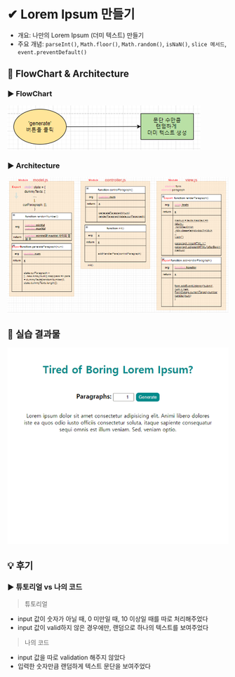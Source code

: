 # ✔ Lorem Ipsum 만들기

-   개요: 나만의 Lorem Ipsum (더미 텍스트) 만들기
-   주요 개념: `parseInt()`, `Math.floor()`, `Math.random()`, `isNaN()`, `slice 메서드`, `event.preventDefault()`

## 🎨 FlowChart & Architecture

[](https://app.diagrams.net/?src=about#G1XRrYvlgHq6YHEeFwcgUxsnfS24I-8-GW)

### ▶ FlowChart

![](./image/flowchart.PNG)

### ▶ Architecture

![](./image/architecture.PNG)

## 🧩 실습 결과물

![](../gif/loremIpsum_practice1.gif)

## 💡 후기

### ▶ 튜토리얼 vs 나의 코드

> 튜토리얼

-   input 값이 숫자가 아닐 때, 0 미만일 때, 10 이상일 때를 따로 처리해주었다
-   input 값이 valid하지 않은 경우에만, 랜덤으로 하나의 텍스트를 보여주었다

> 나의 코드

-   input 값을 따로 validation 해주지 않았다
-   입력한 숫자만큼 랜덤하게 텍스트 문단을 보여주었다
